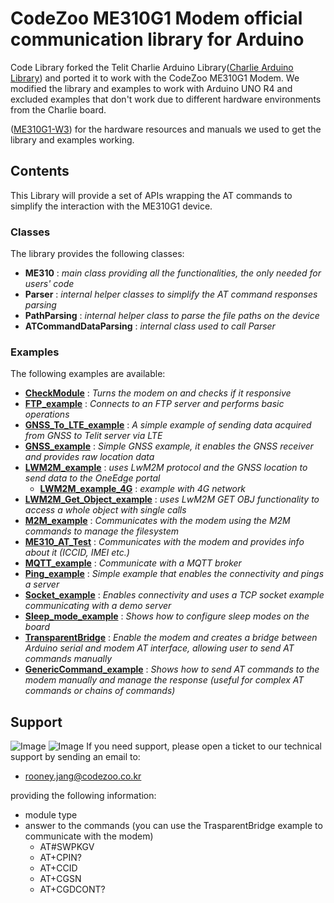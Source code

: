 # CodeZoo ME310G1 Modem official communication library for Arduino

Code Library forked the Telit Charlie Arduino Library([Charlie Arduino Library](https://github.com/telit/arduino-me310-library)) and ported it to work with the CodeZoo ME310G1 Modem. 
We modified the library and examples to work with Arduino UNO R4 and excluded examples that don't work due to different hardware environments from the Charlie board.

([ME310G1-W3](https://github.com/codezoo-ltd/ME310G1-W3)) for the hardware resources and manuals we used to get the library and examples working.

## Contents

This Library will provide a set of APIs wrapping the AT commands to simplify the interaction with the ME310G1 device.

### Classes

The library provides the following classes:

 - **ME310** :  _main class providing all the functionalities, the only needed for users' code_
 - **Parser** : _internal helper classes to simplify the AT command responses parsing_
 - **PathParsing** : _internal helper class to parse the file paths on the device_
 - **ATCommandDataParsing** : _internal class used to call Parser_


### Examples

The following examples are available:

 - **[CheckModule](examples/CheckModule/CheckModule.ino)** : _Turns the modem on and checks if it responsive_
 - **[FTP_example](examples/FTP_example/FTP_example.ino)** : _Connects to an FTP server and performs basic operations_
 - **[GNSS_To_LTE_example](examples/GNSS_To_LTE_example/GNSS_To_LTE_example.ino)** : _A simple example of sending data acquired from GNSS to Telit server via LTE_
 - **[GNSS_example](examples/GNSS_example/GNSS_example.ino)** : _Simple GNSS example, it enables the GNSS receiver and provides raw location data_
 - **[LWM2M_example](examples/LWM2M_example/)** : _uses LwM2M protocol and the GNSS location to send data to the OneEdge portal_
   - **[LWM2M_example_4G](examples/LWM2M_example/LWM2M_example_4G/LWM2M_example_4G.ino)** : _example with 4G network_
 - **[LWM2M_Get_Object_example](examples/LWM2M_Get_Object_example/)** : _uses LwM2M GET OBJ functionality to access a whole object with single calls_
 - **[M2M_example](examples/M2M_example/M2M_example.ino)** : _Communicates with the modem using the M2M commands to manage the filesystem_
 - **[ME310_AT_Test](examples/ME310_AT_Test/ME310_AT_Test.ino)** : _Communicates with the modem and provides info about it (ICCID, IMEI etc.)_
 - **[MQTT_example](examples/MQTT_example/MQTT_example.ino)** : _Communicate with a MQTT broker_
 - **[Ping_example](examples/Ping_example/Ping_example.ino)** : _Simple example that enables the connectivity and pings a server_
 - **[Socket_example](examples/Socket_example/Socket_example.ino)** : _Enables connectivity and uses a TCP socket example communicating with a demo server_
 - **[Sleep_mode_example](examples/Sleep_mode_example/Sleep_mode_example.ino)** : _Shows how to configure sleep modes on the board_
 - **[TransparentBridge](examples/TransparentBridge/TransparentBridge.ino)** : _Enable the modem and creates a bridge between Arduino serial and modem AT interface, allowing user to send AT commands manually_
 - **[GenericCommand_example](examples/GenericCommand_example/GenericCommand_example.ino)** : _Shows how to send AT commands to the modem manually and manage the response (useful for complex AT commands or chains of commands)_


## Support
![Image](https://github.com/user-attachments/assets/7fa05a9d-26ce-4f6f-b8b3-c8b663811b07)
![Image](https://github.com/user-attachments/assets/353cac98-8e0b-4d07-904d-fb179d0bef5e)
If you need support, please open a ticket to our technical support by sending an email to:

 - rooney.jang@codezoo.co.kr

 providing the following information:

 - module type
 - answer to the commands (you can use the TrasparentBridge example to communicate with the modem)
   - AT#SWPKGV
   - AT+CPIN?
   - AT+CCID
   - AT+CGSN
   - AT+CGDCONT?

